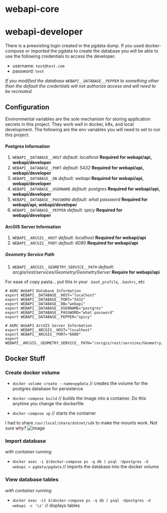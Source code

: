 # webapi-core

# webapi-developer

There is a preexisting login created in the pgdata dump. If you used docker-compose or imported the pgdata to create the database you will be able to use the following credentials to access the developer.

- username: `test@test.com`
- password: `test`

_If you modified the database `WEBAPI__DATABASE__PEPPER` to something other than the default the credentials will not authorize access and will need to be recreated._

## Configuration
Environmental variables are the sole mechanism for storing application secrets in this project. They work well in docker, k8s, and local development. The following are the env variables you will need to set to run this project.

#### Postgres Information
1. `WEBAPI__DATABASE__HOST` _default: localhost_ **Required for webapi/api, webapi/developer**
1. `WEBAPI__DATABASE__PORT` _default: 5432_ **Required for webapi/api, webapi/developer**
1. `WEBAPI__DATABASE__DB` _default: webapi_ **Required for webapi/api, webapi/developer**
1. `WEBAPI__DATABASE__USERNAME` _default: postgres_ **Required for webapi/api, webapi/developer**
1. `WEBAPI__DATABASE__PASSWORD` _default: what password_ **Required for webapi/api, webapi/developer**
1. `WEBAPI__DATABASE__PEPPER` _default: spicy_ **Required for webapi/developer**

#### ArcGIS Server Information
1. `WEBAPI__ARCGIS__HOST` _default: localhost_ **Required for webapi/api**
1. `WEBAPI__ARCGIS__PORT` _default: 6080_ **Required for webapi/api**

##### Geometry Service Path
1. `WEBAPI__ARCGIS__GEOMETRY_SERVICE__PATH` _default: arcgis/rest/services/Geometry/GeometryServer_ **Require for webapi/api**

For ease of copy pasta... put this in your `.bash_profile`, `.bashrc`, etc
```shell
# AGRC WebAPI Database Information
export WEBAPI__DATABASE__HOST="localhost"
export WEBAPI__DATABASE__PORT="5432"
export WEBAPI__DATABASE__DB="webapi"
export WEBAPI__DATABASE__USERNAME="postgres"
export WEBAPI__DATABASE__PASSWORD="what password"
export WEBAPI__DATABASE__PEPPER="spicy"

# AGRC WebAPI ArcGIS Server Information
export WEBAPI__ARCGIS__HOST="localhost"
export WEBAPI__ARCGIS__PORT="6080"
export WEBAPI__ARCGIS__GEOMETRY_SERVICE__PATH="/arcgis/rest/services/Geometry/GeometryServer/"
```

## Docker Stuff

### Create docker volume

- `docker volume create --name=pgdata` // creates the volume for the postgres database for persistence

- `docker-compose build` // builds the image into a container. Do this anytime you change the dockerfile
- `docker-compose up` // starts the container

I had to share `/usr/local/share/dotnet/sdk` to make the mounts work. Not sure why?
![image](https://user-images.githubusercontent.com/325813/41327808-1b3a2bae-6e82-11e8-9b98-e7bf84a1cc6c.png)


### Import database
_with container running_

- `docker exec -i $(docker-compose ps -q db ) psql -Upostgres -d webapi < pgdata/pgdata` // imports the database into the docker volume

### View database tables
_with container running_

- `docker exec -it $(docker-compose ps -q db ) psql -Upostgres -d webapi -c '\z'` // displays tables
